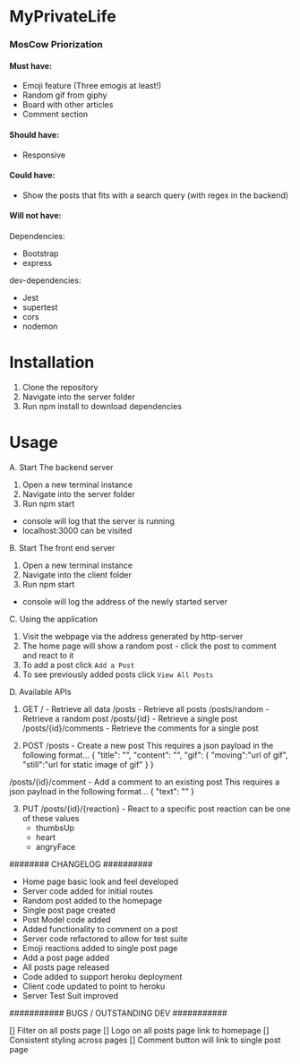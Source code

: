 # MyPrivateLife

### MosCow Priorization
#### Must have:
  - Emoji feature (Three emogis at least!)
  - Random gif from giphy
  - Board with other articles
  - Comment section
  
#### Should have:
  - Responsive

#### Could have:
  - Show the posts that fits with a search query (with regex in the backend)

#### Will not have:

####
Dependencies:
  - Bootstrap
  - express

dev-dependencies:
  - Jest
  - supertest
  - cors
  - nodemon

Installation
=======================

1. Clone the repository
2. Navigate into the server folder
3. Run npm install to download dependencies

Usage
=======================

A. Start The backend server
1. Open a new terminal instance 
2. Navigate into the server folder
3. Run npm start
  - console will log that the server is running
  - localhost:3000 can be visited

B. Start The front end server
1. Open a new terminal instance 
2. Navigate into the client folder
3. Run npm start
  - console will log the address of the newly started server

C. Using the application
1. Visit the webpage via the address generated by http-server
2. The home page will show a random post - click the post to comment and react to it
3. To add a post click `Add a Post`
4. To see previously added posts click `View All Posts`

D. Available APIs
1. GET
/ - Retrieve all data
/posts - Retrieve all posts
/posts/random - Retrieve a random post
/posts/{id} - Retrieve a single post
/posts/{id}/comments - Retrieve the comments for a single post

2. POST
/posts - Create a new post
    This requires a json payload in the following format...
    {
        "title": "",
        "content": "",
        "gif": {
            "moving":"url of gif",
            "still":"url for static image of gif"
        }
    }

/posts/{id}/comment - Add a comment to an existing post
    This requires a json payload in the following format...
    {
        "text": ""
    }

3. PUT
/posts/{id}/{reaction} - React to a specific post
    reaction can be one of these values
    - thumbsUp
    - heart
    - angryFace


######## CHANGELOG ##########

- Home page basic look and feel developed
- Server code added for initial routes
- Random post added to the homepage
- Single post page created
- Post Model code added
- Added functionality to comment on a post
- Server code refactored to allow for test suite
- Emoji reactions added to single post page
- Add a post page added
- All posts page released
- Code added to support heroku deployment
- Client code updated to point to heroku
- Server Test Suit improved


########### BUGS / OUTSTANDING DEV ###########

[] Filter on all posts page
[] Logo on all posts page link to homepage 
[] Consistent styling across pages
[] Comment button will link to single post page